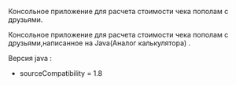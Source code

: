 Консольное приложение для расчета стоимости чека пополам с друзьями.

Консольное приложение для расчета стоимости чека пополам с друзьями,написанное на Java(Аналог калькулятора) .

Версия java :
- sourceCompatibility = 1.8

